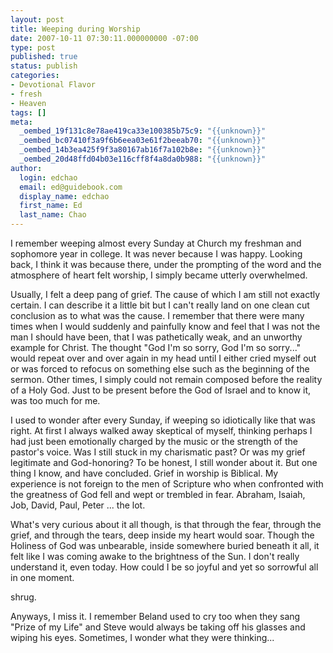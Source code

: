 ```yaml
---
layout: post
title: Weeping during Worship
date: 2007-10-11 07:30:11.000000000 -07:00
type: post
published: true
status: publish
categories:
- Devotional Flavor
- fresh
- Heaven
tags: []
meta:
  _oembed_19f131c8e78ae419ca33e100385b75c9: "{{unknown}}"
  _oembed_bc07410f3a9f6b6eea03e61f2beeab70: "{{unknown}}"
  _oembed_14b3ea425f9f3a80167ab16f7a102b8e: "{{unknown}}"
  _oembed_20d48ffd04b03e116cff8f4a8da0b988: "{{unknown}}"
author:
  login: edchao
  email: ed@guidebook.com
  display_name: edchao
  first_name: Ed
  last_name: Chao
---
```

<p>I remember weeping almost every Sunday at Church my freshman and sophomore year in college.  It was never because I was happy.  Looking back, I think it was because there, under the prompting of the word and the atmosphere of heart felt worship, I simply became utterly overwhelmed.</p>
<p>Usually, I felt a deep pang of grief.  The cause of which I am still not exactly certain.  I can describe it a little bit but I can't really land on one clean cut conclusion as to what was the cause.  I remember that there were many times when I would suddenly and painfully know and feel that I was not the man I should have been, that I was pathetically weak, and an unworthy example for Christ.  The thought "God I'm so sorry, God I'm so sorry..." would repeat over and over again in my head until I either cried myself out or was forced to refocus on something else such as the beginning of the sermon.  Other times, I simply could not remain composed before the reality of a Holy God.  Just to be present before the God of Israel and to know it, was too much for me.</p>
<p>I used to wonder after every Sunday, if weeping so idiotically like that was right.  At first I always walked away skeptical of myself, thinking perhaps I had just been emotionally charged by the music or the strength of the pastor's voice.  Was I still stuck in my charismatic past?  Or was my grief legitimate and God-honoring?  To be honest, I still wonder about it.  But one thing I know, and have concluded.  Grief in worship is Biblical.  My experience is not foreign to the men of Scripture who when confronted with the greatness of God fell and wept or trembled in fear.  Abraham, Isaiah, Job, David, Paul, Peter ... the lot.</p>
<p>What's very curious about it all though, is that through the fear, through the grief, and through the tears, deep inside my heart would soar.  Though the Holiness of God was unbearable, inside somewhere buried beneath it all, it felt like I was coming awake to the brightness of the Sun.  I don't really understand it, even today.  How could I be so joyful and yet so sorrowful all in one moment.</p>
<p>shrug.</p>
<p>Anyways, I miss it.  I remember Beland used to cry too when they sang "Prize of my Life" and Steve would always be taking off his glasses and wiping his eyes.  Sometimes, I wonder what they were thinking...</p>
